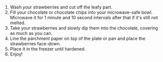 1. Wash your strawberries and cut off the leafy part.
2. Fill your chocolate or chocolate chips into your microwave-safe bowl. Microwave it for 1 minute and 10 second intervals after that if it's still not melted.
3. Take your strawberries and slowly dip them into the chocolate, covering as much as you can.
4. Line the parchment paper on top of the plate or pan and place the strawberries face-down.
5. Place it in the freezer until hardened.
6. Enjoy!